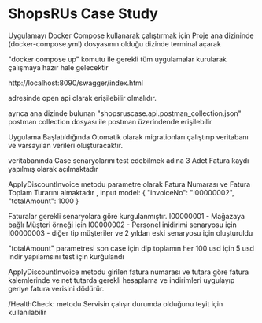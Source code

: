 # ShopsRUs Case Study



Uygulamayı Docker Compose  kullanarak çalıştırmak için 
Proje ana dizininde (docker-compose.yml) dosyasının olduğu dizinde  terminal açarak  

"docker compose up"
 komutu ile  gerekli tüm uygulamalar kurularak çalışmaya hazır hale gelecektir

 http://localhost:8090/swagger/index.html

 adresinde open api olarak erişilebilir olmalıdır.

 ayrıca ana dizinde bulunan 
"shopsruscase.api.postman_collection.json"
postman collection dosyası ile postman üzerindende erişilebilir 

Uygulama Başlatıldığında Otomatik olarak migrationları çalıştırıp  veritabanı ve varsayılan verileri oluşturacaktır.

veritabanında Case senaryolarını test edebilmek adına 
3 Adet Fatura  kaydı yapılmış olarak açılmaktadır 

ApplyDiscountInvoice metodu parametre olarak 
Fatura Numarası ve Fatura Toplam Turarını almaktadır ,
input model:
{
  "invoiceNo": "I00000002",
  "totalAmount": 1000
}


Faturalar  gerekli senaryolara göre kurgulanmıştır.
I00000001 - Mağazaya bağlı Müşteri örneği için
I00000002 - Personel inidirimi senaryosu için
I00000003 - diğer tip müşteriler ve 2 yıldan eski senaryosu için oluşturuldu

"totalAmount" 
parametresi  son case için  dip toplamın her 100 usd için 5 usd indir yapılamsını test için kurğulandı

ApplyDiscountInvoice metodu girilen  fatura numarası ve tutara göre fatura kalemlerinde ve net tutarda gerekli hesaplama ve indirimleri uygulayıp geriye 
fatura verisini dödürür.

/HealthCheck:
metodu Servisin çalışır durumda olduğunu teyit için kullanılabilir






